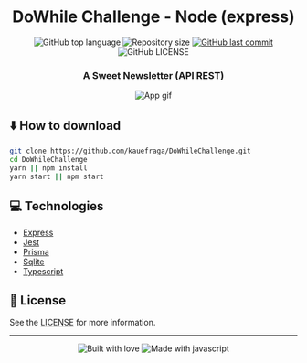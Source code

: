 <h1 align="center">DoWhile Challenge - Node (express)</h1>

<p align="center">
  <img
    alt="GitHub top language"
    src="https://img.shields.io/github/languages/top/kauefraga/DoWhileChallenge.svg"
  />
  <img
    alt="Repository size"
    src="https://img.shields.io/github/repo-size/kauefraga/DoWhileChallenge.svg"
  />
  <a href="https://github.com/kauefraga/DoWhileChallenge/commits/main">
    <img
      alt="GitHub last commit"
      src="https://img.shields.io/github/last-commit/kauefraga/DoWhileChallenge.svg"
    />
  </a>
  <img
    alt="GitHub LICENSE"
    src="https://img.shields.io/github/license/kauefraga/DoWhileChallenge.svg"
  />
</p>

<h3 align="center">A Sweet Newsletter (API REST)</h3>

<div align="center">
  <img src="" alt="App gif" />
</div>

## :arrow_down: How to download
```bash
git clone https://github.com/kauefraga/DoWhileChallenge.git
cd DoWhileChallenge
yarn || npm install
yarn start || npm start
```

## :computer: Technologies

- [Express](https://expressjs.com)
- [Jest](https://jestjs.io)
- [Prisma](https://www.prisma.io)
- [Sqlite](https://sqlite.org)
- [Typescript](https://www.typescriptlang.org)

## :memo: License

See the [LICENSE](https://github.com/kauefraga/DoWhileChallenge/blob/main/LICENSE) for more information.

---
<div align="center" display="flex">
  <img alt="Built with love" src="http://ForTheBadge.com/images/badges/built-with-love.svg">
  <img alt="Made with javascript" src="http://ForTheBadge.com/images/badges/made-with-javascript.svg">
</div>

